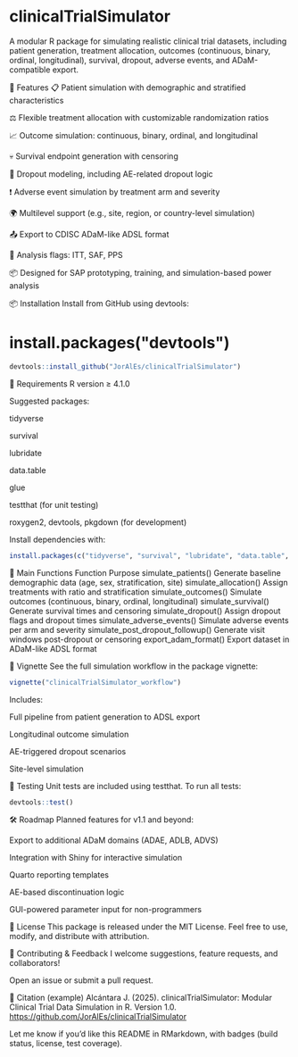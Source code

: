 # clinicalTrialSimulator

A modular R package for simulating realistic clinical trial datasets, including patient generation, treatment allocation, outcomes (continuous, binary, ordinal, longitudinal), survival, dropout, adverse events, and ADaM-compatible export.

🚀 Features
📋 Patient simulation with demographic and stratified characteristics

⚖️ Flexible treatment allocation with customizable randomization ratios

📈 Outcome simulation: continuous, binary, ordinal, and longitudinal

💀 Survival endpoint generation with censoring

🚪 Dropout modeling, including AE-related dropout logic

❗ Adverse event simulation by treatment arm and severity

🌍 Multilevel support (e.g., site, region, or country-level simulation)

📤 Export to CDISC ADaM-like ADSL format

🧪 Analysis flags: ITT, SAF, PPS

📦 Designed for SAP prototyping, training, and simulation-based power analysis

📦 Installation
Install from GitHub using devtools:


# install.packages("devtools")
```r
devtools::install_github("JorAlEs/clinicalTrialSimulator")
```
🔧 Requirements
R version ≥ 4.1.0

Suggested packages:

tidyverse

survival

lubridate

data.table

glue

testthat (for unit testing)

roxygen2, devtools, pkgdown (for development)

Install dependencies with:

```r
install.packages(c("tidyverse", "survival", "lubridate", "data.table", "glue"))
```

🧰 Main Functions
Function	Purpose
simulate_patients()	Generate baseline demographic data (age, sex, stratification, site)
simulate_allocation()	Assign treatments with ratio and stratification
simulate_outcomes()	Simulate outcomes (continuous, binary, ordinal, longitudinal)
simulate_survival()	Generate survival times and censoring
simulate_dropout()	Assign dropout flags and dropout times
simulate_adverse_events()	Simulate adverse events per arm and severity
simulate_post_dropout_followup()	Generate visit windows post-dropout or censoring
export_adam_format()	Export dataset in ADaM-like ADSL format

📖 Vignette
See the full simulation workflow in the package vignette:

```r
vignette("clinicalTrialSimulator_workflow")
```
Includes:

Full pipeline from patient generation to ADSL export

Longitudinal outcome simulation

AE-triggered dropout scenarios

Site-level simulation

🧪 Testing
Unit tests are included using testthat. To run all tests:

```r
devtools::test()
```

🛠 Roadmap
Planned features for v1.1 and beyond:

Export to additional ADaM domains (ADAE, ADLB, ADVS)

Integration with Shiny for interactive simulation

Quarto reporting templates

AE-based discontinuation logic

GUI-powered parameter input for non-programmers

📜 License
This package is released under the MIT License.
Feel free to use, modify, and distribute with attribution.

🙋 Contributing & Feedback
I welcome suggestions, feature requests, and collaborators!

Open an issue or submit a pull request.

🔗 Citation (example)
Alcántara J. (2025). clinicalTrialSimulator: Modular Clinical Trial Data Simulation in R. Version 1.0. https://github.com/JorAlEs/clinicalTrialSimulator

Let me know if you’d like this README in RMarkdown, with badges (build status, license, test coverage).
